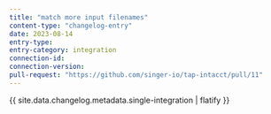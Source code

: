 ```yaml
---
title: "match more input filenames"
content-type: "changelog-entry"
date: 2023-08-14
entry-type: 
entry-category: integration
connection-id: 
connection-version: 
pull-request: "https://github.com/singer-io/tap-intacct/pull/11"
---
```

{{ site.data.changelog.metadata.single-integration | flatify }}